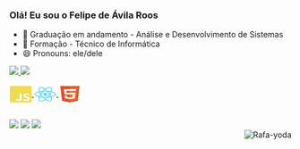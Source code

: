 ### Olá! Eu sou o Felipe de Ávila Roos

- 🔭 Graduação em andamento - Análise e Desenvolvimento de Sistemas
- 🌱 Formação - Técnico de Informática
- 😄 Pronouns: ele/dele
<div>
  <a href="https://github.com/felipeavila97">
  <img height="150em" src="https://github-readme-stats.vercel.app/api?username=felipeavila97&show_icons=true&theme=dark&include_all_commits=true&count_private=true"/>
  <img height="150em" src="https://github-readme-stats.vercel.app/api/top-langs/?username=felipeavila97&layout=compact&langs_count=7&theme=dark"/>
</div>
   <div style="display: inline_block"><br>
  <img align="center" alt="Rafa-Js" height="30" width="40" src="https://raw.githubusercontent.com/devicons/devicon/master/icons/javascript/javascript-plain.svg">
  <img align="center" alt="Rafa-React" height="30" width="40" src="https://raw.githubusercontent.com/devicons/devicon/master/icons/react/react-original.svg">
  <img align="center" alt="Rafa-HTML" height="30" width="40" src="https://raw.githubusercontent.com/devicons/devicon/master/icons/html5/html5-original.svg">

</div>
  
  ##
 
   <div>
     <a href="https://instagram.com/felipeaavila_/" target="_blank"><img src="https://img.shields.io/badge/-Instagram-%23E4405F?style=for-the-badge&logo=instagram&logoColor=white" target="_blank"></a>
      <a href="https://www.linkedin.com/in/felipe-de-%C3%A1vila-roos-54288b211" target="_blank"><img src="https://img.shields.io/badge/-LinkedIn-%230077B5?style=for-the-badge&logo=linkedin&logoColor=white" target="_blank"></a> 
     <a href = "mailto:feliperoos97@gmail.com"><img src="https://img.shields.io/badge/-Gmail-%23333?style=for-the-badge&logo=gmail&logoColor=white" target="_blank"></a>
  </div>
   <div>
    <img align="right" alt="Rafa-yoda" src="https://e1.pngegg.com/pngimages/846/570/png-clipart-deadpool-deadpool-laying-thumbnail.png">
  </div>
